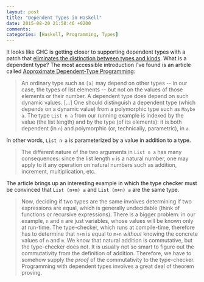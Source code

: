 ```yaml
---
layout: post
title: "Dependent Types in Haskell"
date: 2015-08-20 21:58:46 +0200
comments:
categories: [Haskell, Programming, Types]
---
```


It looks like GHC is getting closer to supporting dependent types with a patch
that [eliminates the distinction between types and kinds][1]. What is a
dependent type? The most accessible introduction I've found is an article
called [Approximate Dependent-Type Programming][2]:

<!--more-->

> An ordinary type such as `[a]` may depend on other types -- in our case, the
> types of list elements -- but not on the values of those elements or their
> number. A dependent type does depend on such dynamic values. [...] One
> should distinguish a dependent type (which depends on a dynamic value) from
> a polymorphic type such as `Maybe a`. The type `List n a` from our running
> example is indexed by the value (the list length) and by the type (of its
> elements): it is both dependent (in `n`) and polymorphic (or, technically,
> parametric), in `a`.

In other words, `List n a` is parameterized by a value in addition to a type.

> The different nature of the two arguments in `List n a` has many
> consequences: since the list length `n` is a natural number, one may apply
> to it any operation on natural numbers such as addition, increment,
> multiplication, etc.

The article brings up an interesting example in which the type checker must be
convinced that `List (n+m) a` and `List (m+n) a` are the same type.

> Now, deciding if two types are the same involves determining if two
> expressions are equal, which is generally undecidable (think of functions or
> recursive expressions). There is a bigger problem: in our example, `n` and
> `m` are just variables, whose values will be known only at run-time. The
> type-checker, which runs at compile-time, therefore has to determine that
> `n+m` is equal to `m+n` *without* knowing the concrete values of `n` and
> `m`. We know that natural addition is commutative, but the type-checker does
> not. It is usually not so smart to figure out the commutativity from the
> definition of addition. Therefore, we have to somehow supply the *proof* of
> the commutativity to the type-checker. Programming with dependent types
> involves a great deal of theorem proving.

<!--References-->

[1]: https://typesandkinds.wordpress.com/2015/08/19/planned-change-to-ghc-merging-types-and-kinds
[2]: http://okmij.org/ftp/Haskell/dependent-types.html
